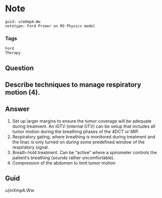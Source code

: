 # Note
```
guid: u(mXmpA.Ww
notetype: Ford Primer on RO Physics model
```

### Tags
```
Ford
Therapy
```

## Question
<h2>Describe techniques to manage respiratory motion (4).</h2>

## Answer
<section>
<ol>
<li>Set up larger margins to ensure the tumor coverage will be adequate during treatment. An iGTV (internal GTV) can be setup that includes all tumor motion during the breathing phases of the 4DCT or MIP.</li>
<li>Respiratory gating, where breathing is monitored during treatment and the linac is only turned on during some predefined window of the respiratory signal.</li>
<li>Breath-hold treatment. Can be “active” where a spirometer controls the patient’s breathing (sounds rather uncomfortable).</li>
<li>Compression of the abdomen to limit tumor motion</li>
</ol>


</section>

## Guid
u(mXmpA.Ww
